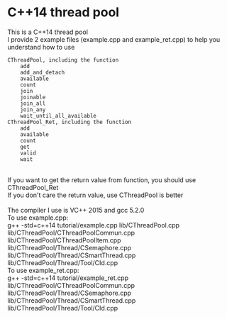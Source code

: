 # C++14 thread pool
This is a C++14 thread pool<br/>
I provide 2 example files (example.cpp and example_ret.cpp) to help you understand how to use

	CThreadPool, including the function
		add
		add_and_detach
		available
		count
		join
		joinable
		join_all
		join_any
		wait_until_all_available
	CThreadPool_Ret, including the function
		add
		available
		count
		get
		valid
		wait
<br/>
If you want to get the return value from function, you should use CThreadPool_Ret<br/>
If you don't care the return value, use CThreadPool is better
<br/><br/>
The compiler I use is VC++ 2015 and gcc 5.2.0<br/>
To use example.cpp:<br/>
g++ -std=c++14 tutorial/example.cpp lib/CThreadPool.cpp lib/CThreadPool/CThreadPoolCommun.cpp lib/CThreadPool/CThreadPoolItem.cpp lib/CThreadPool/Thread/CSemaphore.cpp lib/CThreadPool/Thread/CSmartThread.cpp lib/CThreadPool/Thread/Tool/CId.cpp<br/>
To use example_ret.cpp:<br/>
g++ -std=c++14 tutorial/example_ret.cpp lib/CThreadPool/CThreadPoolCommun.cpp lib/CThreadPool/Thread/CSemaphore.cpp lib/CThreadPool/Thread/CSmartThread.cpp lib/CThreadPool/Thread/Tool/CId.cpp